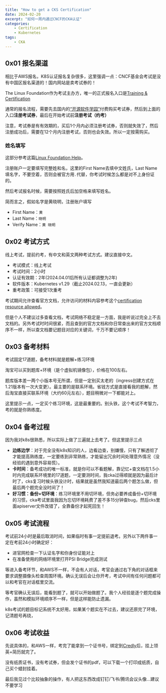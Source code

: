 ```yaml
---
title: "How to get a CKS Certification"
date: 2024-02-20
excerpt: "如何一周内通过CNCF的CKA认证"
categories: 
    - Certification
    - Kubernetes
tags: 
    - CKA
---
```




## 0x01 报名渠道

相比于AWS报名，K8S认证报名复杂很多，这里强调一点：CNCF基金会考试是没有中国区报名渠道的！国内网站是卖考试券的！

The Linux Foundation作为考试主办方，唯一的正式报名入口是[Training & Certification](https://trainingportal.linuxfoundation.org/learn/dashboard)

通常的报名流程，需要先去国内的[“开源软件学园”](https://training.linuxfoundation.cn/)付费购买考试券，然后到上面的入口**注册考试券**，最后在开始考试前**注册考试（约考）**

注意，考试券是有有效期的，买后1个月内必须注册考试券，否则就失效了，然后注册成功后，需要在12个月内注册考试，否则也会失效。所以一定按需购买。

### 姓名填写

这部分参考这篇[Linux Foundation Help](https://training.linuxfoundation.cn/help)。

注册账户一定要填写完整姓和名，这里的First Name去填中文姓氏，Last Name填名字，不要空着，否则会被官方用`.`代替，你考试时候怎么都是对不上身份证的。

然后考试报名时候，需要按照姓氏后加空格来填写姓名。

简而言之，假如名字是黄晓明，注册账户填写

- First Name：`黄`
- Last Name：`晓明`
- Verify Name：`黄 晓明`

## 0x02 考试方式

线上考试，提前约考，有中文和英文两种考试方式。建议直接中文。

- 考试模式：线上考试
- 考试时间：2小时
- 认证有效期：2年(2024.04.01后所有认证都调整为2年)
- 软件版本：Kubernetes v1.29（截止2024.02.13，一直会更新）
- 重考政策：可接受1次重考

考试期间允许查看官方文档，允许访问的材料内容参考这个[certification resource allowed](https://docs.linuxfoundation.org/tc-docs/certification/certification-resources-allowed)。

但是个人不建议过多查看文档，考试网络不稳定是一方面，我是听说过完全上不去文档的。另外考试时时间很紧，而且查到的官方文档和你日常查出来的官方文档顺序不一样，所以查文档要记题目对应的关键词，千万不要记顺序！

## 0x03 备考材料

考试固定17道题，备考材料就是题解+练习环境

淘宝可以买到题库+环境（是个虚拟机镜像包），价格在100左右。

题库版本差一两个小版本号无所谓，但是一定别买太老的（ingress创建方式在1.21版本有一次大变更）。最主要的是联系环境。省钱方式是直接看我的题解，然后淘宝直接买联系环境（大约60元左右），题目稍微对一下都能对上。

这里提示一点，一定买个练习环境，这是最重要的。别头铁，这个考试不考智力，考的就是你熟练度。

## 0x04 备考过程

因为我对k8s很熟悉，所以实际上做了三遍就上去考了。但这里提示三点

- **边练边学**：对于完全没有k8s知识的人，边看边查，别嫌慢，只有了解透彻了才能提高熟练度，一定要练到非常熟练，才能留出冗余时间处理意外情况（没经验的遇到意外容易慌）。
- **卡时间**：备考成功的唯一标准，就是你可以不看题解，靠记忆+查文档在1.5小时内完成联系环境里的17道题，一定要测时间，我cka过得顺就是因为最后计时了，cks复习时候头铁没计时，结果就是虽然我知道最后两个题怎么做，但最后两个题完全没时间了！
- **好习惯：备份+切环境**：练习环境里不用切环境，但务必要养成备份+切环境的习惯，cka考试里面我因为忘切环境耗费了差不多15分钟查bug，然后cks里面apiserver文件改错了，全靠备份才起死回生！

## 0x05 考试流程

考试前24小时是最后取消时间，如果临时有事一定提前退考。另外以下两件事一定在考前24小时确定好：

- 进官网检查一下认证名字和你身份证能对上
- 在准备使用的网络环境里打开PSI Bridge完成测试

等进入备考环节，和AWS不一样，不会有人对话，考官会通过右下角的对话框来要求调整摄像头检查周围环境。确认无误后会让你开考，考试中间有任何问题都可以和考官在对话框里交流。

等考官确认无误后，能看到题了，就可以开始做题了。我个人经验是逐个题完成操作，虽然和模拟环境顺序不一样，但是这样能防止遗漏。

k8s考试的题目标记系统不太好用，如果某个题实在不过去，建议还原完了环境，记清题号再绕，

## 0x06 考试收益

先说具体的，和AWS一样，考完了能拿到一个证书号，绑定到[Credly](https://info.credly.com/)后，挂上领英+简历就完了。

没有纸质证书，没有考试券，但会发个证书的pdf，可以下载一个打印成纸质，自己买个蜡封挂着。

最后我见过个比较抽象的操作，有人把这东西改成钉钉/飞书/腾讯会议头像...建议不要学习